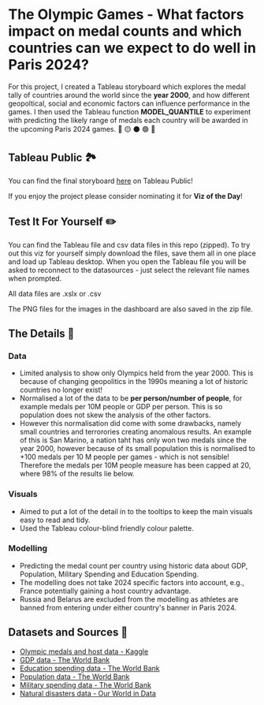 # The Olympic Games - What factors impact on medal counts and which countries can we expect to do well in Paris 2024?


For this project, I created a Tableau storyboard which explores the medal tally of countries around the world since the __year 2000__, and how different geopoltical, social and economic factors can influence performance in the games. I then used the Tableau function __MODEL_QUANTILE__ to experiment with predicting the likely range of medals each country will be awarded in the upcoming Paris 2024 games. 🔵 🟡 ⚫ 🟢 🔴

## Tableau Public 🏞️

You can find the final storyboard [here](https://public.tableau.com/app/profile/jade.soanes7422/viz/Olympics_FINAL/OLYMPICSSTORYBOARD) on Tableau Public!

If you enjoy the project please consider nominating it for __Viz of the Day__!

## Test It For Yourself ✏️

You can find the Tableau file and csv data files in this repo (zipped). To try out this viz for yourself simply download the files, save them all in one place and load up Tableau desktop. When you open the Tableau file you will be asked to reconnect to the datasources - just select the relevant file names when prompted.

All data files are .xslx or .csv

The PNG files for the images in the dashboard are also saved in the zip file.

## The Details 🧐

### Data

* Limited analysis to show only Olympics held from the year 2000. This is because of changing geopolitics in the 1990s meaning a lot of historic countries no longer exist!
* Normalised a lot of the data to be __per person/number of people__, for example medals per 10M people or GDP per person. This is so population does not skew the analysis of the other factors.
* However this normalisation did come with some drawbacks, namely small countries and terrorories creating anomalous results. An example of this is San Marino, a nation taht has only won two medals since the year 2000, however because of its small population this is normalised to +100 medals per 10 M people per games - which is not sensible! Therefore the medals per 10M people measure has been capped at 20, where 98% of the results lie below.

### Visuals

* Aimed to put a lot of the detail in to the tooltips to keep the main visuals easy to read and tidy.
* Used the Tableau colour-blind friendly colour palette.

### Modelling

* Predicting the medal count per country using historic data about GDP, Population, Military Spending and Education Spending.
* The modelling does not take 2024 specific factors into account, e.g., France potentially gaining a host country advantage.
* Russia and Belarus are excluded from the modelling as athletes are banned from entering under either country's banner in Paris 2024.

## Datasets and Sources :open_book:

* [Olympic medals and host data - Kaggle](https://www.kaggle.com/datasets/heesoo37/120-years-of-olympic-history-athletes-and-results)
* [GDP data - The World Bank](https://data.worldbank.org/indicator/NY.GDP.MKTP.CD?end=2022&amp;most_recent_year_desc=true&amp;start=1960&amp;view=chart)
* [Education spending data - The World Bank](https://data.worldbank.org/indicator/SI.POV.DDAY?locations=1W&amp;name_desc=true&amp;start=1984&amp;view=chart)
* [Population data - The World Bank](https://data.worldbank.org/indicator/SP.POP.TOTL?view=chart)
* [Military spending data - The World Bank](https://data.worldbank.org/indicator/MS.MIL.XPND.GD.ZS)
* [Natural disasters data - Our World in Data](https://ourworldindata.org/natural-disasters)
